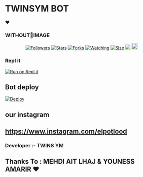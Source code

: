 # TWINSYM BOT
❤️
### WITHOUT🤯IMAGE
 <p align="center">
<a href="https://github.com/sanuwaofficial/TWINSYM"><img title="Followers" src="https://img.shields.io/github/followers/sanuwaofficial?e=flat-square"></a>
<a href="https://github.com/sanuwaofficial/TWINSYM/stargazers/"><img title="Stars" src="https://img.shields.io/github/stars/sanuwaofficial/TWINSYM?color=blue&style=flat-square"></a>
<a href="https://github.com/sanuwaofficial/TWINSYM/network/members"><img title="Forks" src="https://img.shields.io/github/forks/sanuwaofficial/TWINSYM?color=red&style=flat-square"></a>
<a href="https://github.com/sanuwaofficial/TWINSYM/watchers"><img title="Watching" src="https://img.shields.io/github/watchers/sanuwaofficial/TWINSYM?label=Watchers&color=blue&style=flat-square"></a>
<a href="https://github.com/sanuwaofficial/TWINSYM"><img title="Size" src="https://img.shields.io/github/repo-size/sanuwaofficial/TWINSYM?style=flat-square&color=green"></a>
<a href="https://hits.seeyoufarm.com"><img src="https://hits.seeyoufarm.com/api/count/incr/badge.svg?url=https://github.com/sanuwaofficial/TWINSYM&count_bg=%2379C83D&title_bg=%23555555&icon=probot.svg&icon_color=%2300FF6D&title=hits&edge_flat=false"/></a>
<a href="https://github.com/sanuwaofficial/TWINSYM/graphs/commit-activity"><img height="20" src="https://img.shields.io/badge/Maintained%3F-yes-green.svg"></a>&nbsp;&nbsp;



    
  ### Repl it 

[![Run on Repl.it](https://repl.it/badge/github/quiec/whatsasena)](https://replit.com/TwinsYm/TWINSYM?v=1)

## Bot deploy 
[![Deploy](https://www.herokucdn.com/deploy/button.svg)](https://heroku.com/deploy?template=https://github.com/TWINSYM/twinsym)

## our instagram 
https://www.instagram.com/elpotlood 
---------------------------------   

 ###  Developer :- TWINS YM 

## Thanks To : MEHDI AIT LHAJ & YOUNESS AMARIR ❤️




 
